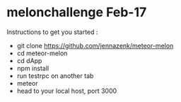 # melonchallenge Feb-17

Instructions to get you started :

- git clone https://github.com/jennazenk/meteor-melon
- cd meteor-melon
- cd dApp
- npm install
- run testrpc on another tab
- meteor
- head to your local host, port 3000